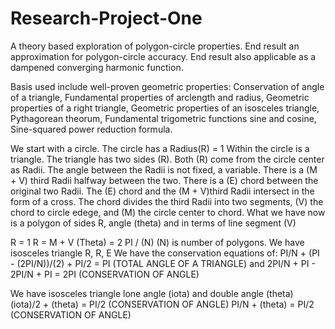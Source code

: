 # Research-Project-One
A theory based exploration of polygon-circle properties.
End result an approximation for polygon-circle accuracy.
End result also applicable as a dampened converging harmonic function.

Basis used include well-proven geometric properties:
Conservation of angle of a triangle,
Fundamental properties of arclength and radius,
Geometric properties of a right triangle,
Geometric properties of an isosceles triangle,
Pythagorean theorum,
Fundamental trigometric functions sine and cosine,
Sine-squared power reduction formula.


We start with a circle. The circle has a Radius(R) = 1
Within the circle is a triangle. The triangle has two sides (R).
Both (R) come from the circle center as Radii.
The angle between the Radii is not fixed, a variable.
There is a (M + V) third Radii halfway between the two.
There is a (E) chord between the original two Radii.
The (E) chord and the (M + V)third Radii intersect in the form of a cross.
The chord divides the third Radii into two segments, (V) the chord to circle edege, and (M) the circle center to chord.
What we have now is a polygon of sides R, angle (theta) and in terms of line segment (V)

R = 1
R = M + V
(Theta) = 2 PI / (N)
(N) is number of polygons.
We have isosceles triangle R, R, E
We have the conservation equations of:
PI/N + (PI - (2PI/N))/(2) + PI/2 = PI (TOTAL ANGLE OF A TRIANGLE) and 
2PI/N + PI - 2PI/N + PI = 2PI (CONSERVATION OF ANGLE)

We have isosceles triangle lone angle (iota) and double angle (theta)
(iota)/2 + (theta) = PI/2 (CONSERVATION OF ANGLE)
PI/N + (theta) = PI/2 (CONSERVATION OF ANGLE)


